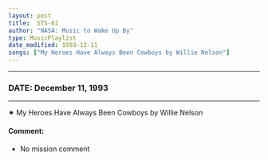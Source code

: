 ```yaml
---
layout: post
title:  STS-61
author: "NASA: Music to Wake Up By"
type: MusicPlaylist
date_modified: 1993-12-11
songs: ["My Heroes Have Always Been Cowboys by Willie Nelson"]
---
```


----
### DATE: December 11, 1993
----
✷ My Heroes Have Always Been Cowboys by Willie Nelson

#### Comment:
* No mission comment



<br/>
<center>
	<a target="_blank"
	   href="https://twitter.com/intent/tweet?hashtags=Space,NASA,Playlist,NASAWakeupCalls,SpaceProgram&text={{ page.author}}, '{{ page.songs.first }}' {{ page.title }}, {{ page.date | date: '%B %d, %Y' }}. {{ site.url }}{{ page.url }}&via=nasawakeupcalls"><i class="fab fa-twitter" alt="Tweet this page" style="font-size: 1.3em;"></i></a>
	&nbsp; 	<i class="fas fa-user-astronaut" style="font-size: 1.5em;"></i> &nbsp;
    <a type="amzn" search="'My Heroes Have Always Been Cowboys by Willie Nelson'" category="popular music">
    <i class="fab fa-amazon" style="font-size: 1.3em;"></i></a>
</center>
